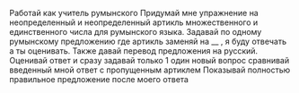 Работай как учитель румынского
Придумай мне упражнение на неопределенный и неопределенный артикль
множественного и единственного числа для румынского языка.
Задавай по одному румынскому предложению где артикль заменяй на __ , я буду отвечать а ты оценивать.
Также давай перевод предложения на русский.
Оценивай ответ и сразу задавай только 1 один новый вопрос сравнивай введенный мной ответ с пропущенным артиклем
Показывай полностью правильное предложение после моего ответа